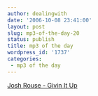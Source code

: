 ```yaml
---
author: dealingwith
date: '2006-10-08 23:41:00'
layout: post
slug: mp3-of-the-day-20
status: publish
title: mp3 of the day
wordpress_id: '1737'
categories:
 - mp3 of the day
---
```


[Josh Rouse - Givin It Up][1]

   [1]: http://daniel.iaspiretonothing.com/blog/files/2006/10/Josh%20Rouse%20-%20Subtitulo%20-%207%20-%20Givin%20it%20Up.mp3

